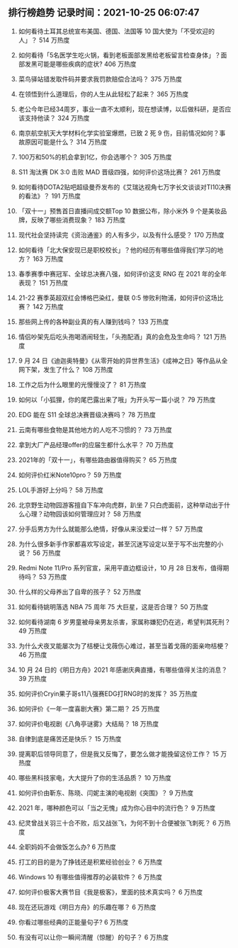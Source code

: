 
## 排行榜趋势 记录时间：2021-10-25 06:07:47
  
  1. 如何看待土耳其总统宣布美国、德国、法国等 10 国大使为「不受欢迎的人」？ 514 万热度
    
  2. 如何看待「5名医学生吃火锅，看到老板面部发黑给老板留言检查身体」？面部发黑可能是哪些疾病的症状? 406 万热度
    
  3. 菜鸟驿站错发取件码并要求我罚款赔偿合法吗？ 375 万热度
    
  4. 在领悟到什么道理后，你的人生从此轻松了起来？ 365 万热度
    
  5. 老公今年已经34周岁，事业一直不太顺利，现在想读博，以后做科研，是否应该支持他读？ 324 万热度
    
  6. 南京航空航天大学材料化学实验室爆燃，已致 2 死 9 伤，目前情况如何？事故原因可能是什么？ 314 万热度
    
  7. 100万和50%的机会拿到1亿，你会选哪个？ 305 万热度
    
  8. S11 淘汰赛 DK 3:0 击败 MAD 晋级四强，如何评价这场比赛？ 261 万热度
    
  9. 如何看待DOTA2贴吧超级曼乔发布的《艾瑞达视角七万字长文谈谈对TI10决赛的看法》？ 191 万热度
    
  10. 「双十一」预售首日直播间成交额Top 10 数据公布，除小米外 9 个是美妆品牌，反映了哪些消费现象？ 183 万热度
    
  11. 现代社会坚持读完《资治通鉴》的人有多少，以及有什么感受？ 170 万热度
    
  12. 如何看待「北大保安现已是职校校长」？他的经历有哪些值得我们学习的地方？ 163 万热度
    
  13. 春季赛季中赛冠军、全球总决赛八强，如何评价这支 RNG 在 2021 年的全年表现？ 151 万热度
    
  14. 21-22 赛季英超双红会博格巴染红，曼联 0:5 惨败利物浦，如何评价这场比赛？ 142 万热度
    
  15. 那些网上传的各种副业真的有人赚到钱吗？ 133 万热度
    
  16. 情侣吵架先后吃头孢喝酒闹轻生，「头孢配酒」真的会危及生命吗？ 121 万热度
    
  17. 9 月 24 日《迪迦奥特曼》《从零开始的异世界生活》《成神之日》等作品从全网下架，发生了什么？ 108 万热度
    
  18. 工作之后为什么眼里的光慢慢没了？ 81 万热度
    
  19. 如何以「小狐狸，你的尾巴露出来了哦」为开头写一篇小说？ 79 万热度
    
  20. EDG 能在 S11 全球总决赛晋级决赛吗？ 78 万热度
    
  21. 云南有哪些食物是其他地方的人吃不习惯的？ 73 万热度
    
  22. 拿到大厂产品经理offer的应届生都什么水平？ 70 万热度
    
  23. 2021年的「双十一」，有哪些路由器值得购买？ 65 万热度
    
  24. 如何评价红米Note10pro？ 59 万热度
    
  25. LOL手游好上分吗？ 58 万热度
    
  26. 北京野生动物园游客擅自下车冲向虎群，趴坐 7 只白虎面前，这种举动出于什么心理？动物园该如何管理应对？ 58 万热度
    
  27. 分手后男方为什么就能那么绝情，好像从来没爱过一样？ 57 万热度
    
  28. 为什么很多新手作家都喜欢写设定，甚至沉迷写设定以至于写不出完整的小说？ 56 万热度
    
  29. Redmi Note 11/Pro 系列官宣，采用平直边框设计，10 月 28 日发布，值得期待吗？ 53 万热度
    
  30. 什么样的父母养出了自卑的孩子？ 52 万热度
    
  31. 如何看待姚明落选 NBA 75 周年 75 大巨星，这是否合理？ 50 万热度
    
  32. 如何看待湖南 6 岁男童被母亲男友杀害，家属称嫌犯仍在逃，希望判其死刑？ 49 万热度
    
  33. 为什么犬夜叉能屡次为了桔梗让戈薇伤心难过，甚至当着戈薇的面亲吻桔梗？ 46 万热度
    
  34. 10 月 24 日的《明日方舟》2021 年感谢庆典直播，有哪些值得关注的消息？ 39 万热度
    
  35. 如何评价Cryin果子哥s11八强赛EDG打RNG时的发挥？ 35 万热度
    
  36. 如何评价《一年一度喜剧大赛》第二期？ 25 万热度
    
  37. 如何评价电视剧《八角亭谜雾》大结局？ 18 万热度
    
  38. 自律到底是痛苦还是快乐？ 15 万热度
    
  39. 提离职后领导同意了，但是我又反悔了，要怎么做才能挽留这份工作？ 15 万热度
    
  40. 哪些黑科技家电，大大提升了你的生活品质？ 10 万热度
    
  41. 如何评价由靳东、陈晓、闫妮主演的电视剧《突围》？ 9 万热度
    
  42. 2021 年，哪种颜色可以「当之无愧」成为你心目中的流行色？ 9 万热度
    
  43. 纪灵曾战关羽三十合不败，后又战张飞，为何不到十合便被张飞刺死？ 6 万热度
    
  44. 全职妈妈不会做饭怎么办? 6 万热度
    
  45. 打工的目的是为了挣钱还是积累经验创业？ 6 万热度
    
  46. Windows 10 有哪些值得推荐的必装软件？ 6 万热度
    
  47. 如何评价极客大赛节目《我是极客》，里面的技术真实吗？ 6 万热度
    
  48. 现在还玩游戏《明日方舟》的乐趣在哪？ 6 万热度
    
  49. 你看过哪些经典的正能量句子? 6 万热度
    
  50. 有没有可以让你一瞬间清醒（惊醒）的句子？ 6 万热度
    